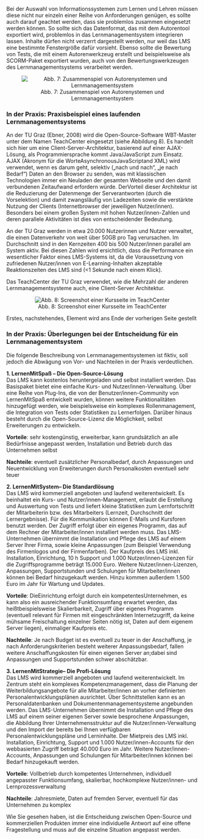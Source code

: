 <!-- filename: 05_Lernen_mit_Informationssystemen_Zusammenspiel_und_Problempunkte.md -->
<!-- title: Lernen mit Informationssystemen: Zusammenspiel und Problempunkte -->

Bei der Auswahl von Informationssystemen zum Lernen und Lehren müssen diese nicht nur einzeln einer Reihe von Anforderungen genügen, es sollte auch darauf geachtet werden, dass sie problemlos zusammen eingesetzt werden können. So sollte sich das Datenformat, das mit dem Autorentool exportiert wird, problemlos in das Lernmanagementsystem integrieren lassen. Inhalte dürfen nicht verzerrt dargestellt werden, nur weil das LMS eine bestimmte Fenstergröße dafür vorsieht. Ebenso sollte die Bewertung von Tests, die mit einem Autorenwerkzeug erstellt und beispielsweise als SCORM-Paket exportiert wurden, auch von den Bewertungswerkzeugen des Lernmanagementsystems verarbeitet werden.

<center><figure>
  <img src="https://raw.githubusercontent.com/ed-tech-at/L3T/refs/heads/main/07_Informationssysteme/img/07_Zusammenspiel_von_Autorenystemen_und_Lernmanagementsystem.png" alt="Abb. 7: Zusammenspiel von Autorenystemen und Lernmanagementsystem">
  <figcaption>Abb. 7: Zusammenspiel von Autorenystemen und Lernmanagementsystem</figcaption>
</figure></center>


### In der Praxis: Praxisbeispiel eines laufenden Lernmanagementsystems

An der TU Graz (Ebner, 2008) wird die Open-Source-Software WBT-Master unter dem Namen TeachCenter eingesetzt (siehe Abbildung 8). Es handelt sich hier um eine Client-Server-Architektur, basierend auf einer AJAX-Lösung, als Programmiersprache kommt Java/JavaScript zum Einsatz. AJAX (Akronym für die WorteAsynchronousJavaScriptand XML) wird verwendet, wenn es darum geht, selektiv („nach und nach“, „je nach Bedarf“) Daten an den Browser zu senden, was mit klassischen Technologien immer ein Neuladen der gesamten Webseite und den damit verbundenen Zeitaufwand erfordern würde. DerVorteil dieser Architektur ist die Reduzierung der Datenmenge der Serverantworten (durch die Vorselektion) und damit zwangsläufig von Ladezeiten sowie die verstärkte Nutzung der Clients (Internetbrowser der jeweiligen Nutzer/innen). Besonders bei einem großen System mit hohen Nutzer/innen-Zahlen und deren parallele Aktivitäten ist dies von entscheidender Bedeutung. </blockquote>

An der TU Graz werden in etwa 20.000 Nutzerinnen und Nutzer verwaltet, die einen Datenverkehr von weit über 50GB pro Tag verursachen. Im Durchschnitt sind in den Kernzeiten 400 bis 500 Nutzer/innen parallel am System aktiv. Bei diesen Zahlen wird ersichtlich, dass die Performance ein wesentlicher Faktor eines LMS-Systems ist, da die Voraussetzung von zufriedenen Nutzer/innen von E-Learning-Inhalten akzeptable Reaktionszeiten des LMS sind (&lt;1 Sekunde nach einem Klick).  

Das TeachCenter der TU Graz verwendet, wie die Mehrzahl der anderen Lernmanagementsysteme auch, eine Client-Server Architektur.

<center><figure>
  <img src="https://raw.githubusercontent.com/ed-tech-at/L3T/refs/heads/main/07_Informationssysteme/img/08_Screenshot_einer_Kursseite_im_TeachCenter.png" alt="Abb. 8: Screenshot einer Kursseite im TeachCenter">
  <figcaption>Abb. 8: Screenshot einer Kursseite im TeachCenter</figcaption>
</figure></center>


Erstes, nachstehendes, Element wird ans Ende der vorherigen Seite gestellt

### In der Praxis: Überlegungen bei der Entscheidung für ein Lernmanagementsystem

Die folgende Beschreibung von Lernmanagementsystemen ist fiktiv, soll jedoch die Abwägung von Vor- und Nachteilen in der Praxis verdeutlichen. </blockquote>

**1. LernenMitSpaß – Die Open-Source-Lösung**  
Das LMS kann kostenlos heruntergeladen und selbst installiert werden. Das Basispaket bietet eine einfache Kurs- und Nutzer/innen-Verwaltung. Über eine Reihe von Plug-Ins, die von der Benutzer/innen-Community von LernenMitSpaß entwickelt wurden, können weitere Funktionalitäten hinzugefügt werden, wie beispielsweise ein komplexes Rollenmanagement, die Integration von Tests oder Statistiken zu Lernerfolgen. Darüber hinaus besteht durch die Open-Source-Lizenz die Möglichkeit, selbst Erweiterungen zu entwickeln.

**Vorteile**: sehr kostengünstig, erweiterbar, kann grundsätzlich an alle Bedürfnisse angepasst werden, Installation und Betrieb durch das Unternehmen selbst

**Nachteile**: eventuell zusätzlicher Personalbedarf, durch Anpassungen und Neuentwicklung von Erweiterungen durch Personalkosten eventuell sehr teuer </blockquote>

**2. LernenMitSystem– Die Standardlösung**  
Das LMS wird kommerziell angeboten und laufend weiterentwickelt. Es beinhaltet ein Kurs- und Nutzer/innen-Management, erlaubt die Erstellung und Auswertung von Tests und liefert kleine Statistiken zum Lernfortschritt der Mitarbeiterin bzw. des Mitarbeiters (Lernzeit, Durchschnitt der Lernergebnisse). Für die Kommunikation können E-Mails und Kursforen benutzt werden. Der Zugriff erfolgt über ein eigenes Programm, das auf dem Rechner der Mitarbeiter/innen installiert werden muss. Das LMS-Unternehmen übernimmt die Installation und Pflege des LMS auf einem Server Ihrer Firma, sowie kleine Anpassungen (zum Beispiel Verwendung des Firmenlogos und der Firmenfarben). Der Kaufpreis des LMS inkl. Installation, Einrichtung, 10 h Support und 1.000 Nutzer/innen-Lizenzen für die Zugriffsprogramme beträgt 15.000 Euro. Weitere Nutzer/innen-Lizenzen, Anpassungen, Supportstunden und Schulungen für Mitarbeiter/innen können bei Bedarf hinzugekauft werden. Hinzu kommen außerdem 1.500 Euro im Jahr für Wartung und Updates.

**Vorteile**: DieEinrichtung erfolgt durch ein kompetentesUnternehmen, es kann also ein ausreichender Funktionsumfang erwartet werden, das heißtbeispielsweise Skalierbarkeit, Zugriff über eigenes Programm (eventuell relevant für Firmen mit eingeschränkten Internetzugriff, da keine mühsame Freischaltung einzelner Seiten nötig ist, Daten auf dem eigenem Server liegen), einmaliger Kaufpreis etc.

**Nachteile**: Je nach Budget ist es eventuell zu teuer in der Anschaffung, je nach Anforderungskriterien besteht weiterer Anpassungsbedarf, fallen weitere Anschaffungskosten für einen eigenen Server an;dabei sind Anpassungen und Supportstunden schwer abschätzbar.

**3. LernenMitStrategie– Die Profi-Lösung**  
Das LMS wird kommerziell angeboten und laufend weiterentwickelt. Im Zentrum steht ein komplexes Kompetenzmanagement, dass die Planung der Weiterbildungsangebote für alle Mitarbeiter/innen an vorher definierten Personalentwicklungsplänen ausrichtet. Über Schnittstellen kann es an Personaldatenbanken und Dokumentenmanagementsysteme angebunden werden. Das LMS-Unternehmen übernimmt die Installation und Pflege des LMS auf einem seiner eigenen Server sowie besprochene Anpassungen, die Abbildung Ihrer Unternehmensstruktur auf die Nutzer/innen-Verwaltung und den Import der bereits bei Ihnen verfügbaren Personalentwicklungspläne und Lerninhalte. Der Mietpreis des LMS inkl. Installation, Einrichtung, Support und 1.000 Nutzer/innen-Accounts für den webbasierten Zugriff beträgt 40.000 Euro im Jahr. Weitere Nutzer/innen-Accounts, Anpassungen und Schulungen für Mitarbeiter/innen können bei Bedarf hinzugekauft werden.

**Vorteile**: Vollbetrieb durch kompetentes Unternehmen, individuell angepasster Funktionsumfang, skalierbar, hochkomplexe Nutzer/innen- und Lernprozessverwaltung  

**Nachteile**: Jahresmiete, Daten auf fremden Server, eventuell für das Unternehmen zu komplex  

Wie Sie gesehen haben, ist die Entscheidung zwischen Open-Source und kommerziellen Produkten immer eine individuelle Antwort auf eine offene Fragestellung und muss auf die einzelne Situation angepasst werden.
